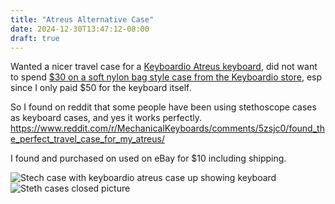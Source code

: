 ```yaml
---
title: "Atreus Alternative Case"
date: 2024-12-30T13:47:12-08:00
draft: true
---
```

Wanted a nicer travel case for a [Keyboardio Atreus keyboard](https://shop.keyboard.io/products/keyboardio-atreus), did 
not want to spend [$30 on a soft nylon bag style case from the Keyboardio store](https://shop.keyboard.io/products/keyboardio-atreus-travel-case?variant=44336384246051), esp since I only paid $50 for the keyboard itself.

So I found on reddit that some people have been using stethoscope cases as keyboard cases, and yes it works perfectly. https://www.reddit.com/r/MechanicalKeyboards/comments/5zsjc0/found_the_perfect_travel_case_for_my_atreus/

I found and purchased on used on eBay for $10 including shipping.

![Stech case with keyboardio atreus case up showing keyboard]()
![Steth cases closed picture]()

